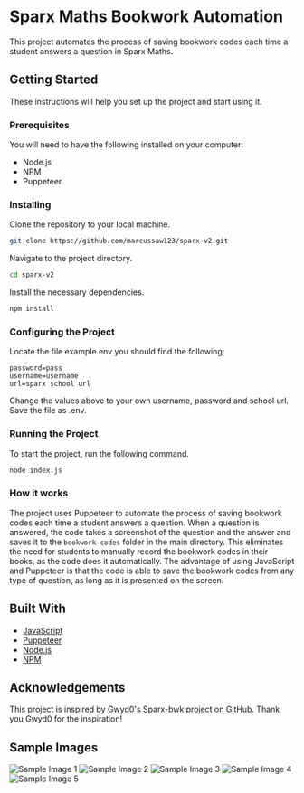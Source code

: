# Sparx Maths Bookwork Automation

This project automates the process of saving bookwork codes each time a student answers a question in Sparx Maths.

## Getting Started

These instructions will help you set up the project and start using it.

### Prerequisites

You will need to have the following installed on your computer:

- Node.js
- NPM
- Puppeteer

### Installing

Clone the repository to your local machine.

```bash
git clone https://github.com/marcussaw123/sparx-v2.git
```
Navigate to the project directory.
```bash
cd sparx-v2
```
Install the necessary dependencies.
```bash
npm install
```
### Configuring the Project
Locate the file example.env you should find the following:
```
password=pass
username=username
url=sparx school url
```
Change the values above to your own username, password and school url. Save the file as .env.

### Running the Project
To start the project, run the following command.
```bash
node index.js
```
### How it works
The project uses Puppeteer to automate the process of saving bookwork codes each time a student answers a question. When a question is answered, the code takes a screenshot of the question and the answer and saves it to the `bookwork-codes` folder in the main directory. This eliminates the need for students to manually record the bookwork codes in their books, as the code does it automatically. The advantage of using JavaScript and Puppeteer is that the code is able to save the bookwork codes from any type of question, as long as it is presented on the screen.
## Built With

- [JavaScript](https://developer.mozilla.org/en-US/docs/Web/JavaScript)
- [Puppeteer](https://github.com/puppeteer/puppeteer)
- [Node.js](https://nodejs.org/en/)
- [NPM](https://www.npmjs.com/)

## Acknowledgements

This project is inspired by [Gwyd0's Sparx-bwk project on GitHub](https://github.com/Gwyd0/Sparx-bwk). Thank you Gwyd0 for the inspiration!
## Sample Images
![Sample Image 1](https://cdn.discordapp.com/attachments/1038808693548011613/1072094700745535509/Bookwork_code_M38.png)
![Sample Image 2](https://cdn.discordapp.com/attachments/1038808693548011613/1072094701148196894/Bookwork_code_N48.png)
![Sample Image 3](https://cdn.discordapp.com/attachments/1038808693548011613/1072094700103807027/Bookwork_code_K18.png)
![Sample Image 4](https://cdn.discordapp.com/attachments/1038808693548011613/1072094702255493200/Bookwork_code_Q77.png)
![Sample Image 5](https://cdn.discordapp.com/attachments/1038808693548011613/1072094702515523725/Bookwork_code_R78.png)